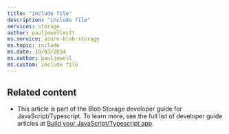 ```yaml
---
title: "include file"
description: "include file"
services: storage
author: pauljewellmsft
ms.service: azure-blob-storage
ms.topic: include
ms.date: 10/03/2024
ms.author: pauljewell
ms.custom: include file
---
```


## Related content

- This article is part of the Blob Storage developer guide for JavaScript/Typescript. To learn more, see the full list of developer guide articles at [Build your JavaScript/Typescript app](../../articles/storage/blobs/storage-blob-javascript-get-started.md#build-your-app).